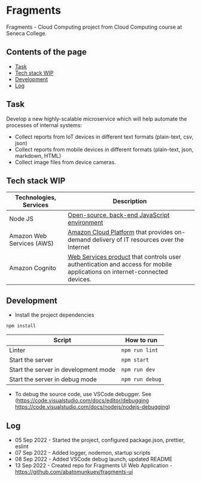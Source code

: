 # Fragments

Fragments - Cloud Computing project from Cloud Computing course at Seneca College.

## Contents of the page

- [Task](https://github.com/abatomunkuev/Fragments#task)
- [Tech stack WIP](https://github.com/abatomunkuev/Fragments#tech-stack-wip)
- [Development](https://github.com/abatomunkuev/Fragments#development)
- [Log](https://github.com/abatomunkuev/Fragments#log)

## Task

Develop a new highly-scalable microservice which will help automate the processes of internal systems:

- Collect reports from IoT devices in different text formats (plain-text, csv, json)
- Collect reports from mobile devices in different formats (plain-text, json, markdown, HTML)
- Collect image files from device cameras.

## Tech stack WIP

| Technologies, Services    | Description                                                                                                                                                  |
| ------------------------- | ------------------------------------------------------------------------------------------------------------------------------------------------------------ |
| Node JS                   | [Open-source, back-end JavaScript environment](https://nodejs.org/en/about/)                                                                                 |
| Amazon Web Services (AWS) | [Amazon Cloud Platform](https://aws.amazon.com) that provides on-demand delivery of IT resources over the Internet                                           |
| Amazon Cognito            | [ Web Services product](https://aws.amazon.com/cognito/) that controls user authentication and access for mobile applications on internet-connected devices. |

## Development

- Install the project dependencies

```
npm install
```

| Script                               | How to run      |
| ------------------------------------ | --------------- |
| Linter                               | `npm run lint`  |
| Start the server                     | `npm start`     |
| Start the server in development mode | `npm run dev`   |
| Start the server in debug mode       | `npm run debug` |

- To debug the source code, use VSCode debugger. See (https://code.visualstudio.com/docs/editor/debugging https://code.visualstudio.com/docs/nodejs/nodejs-debugging)

## Log

- 05 Sep 2022 - Started the project, configured package.json, prettier, eslint
- 07 Sep 2022 - Added logger, nodemon, startup scripts
- 08 Sep 2022 - Added VSCode debug launch, updated README
- 13 Sep 2022 - Created repo for Fragments UI Web Application - https://github.com/abatomunkuev/fragments-ui
